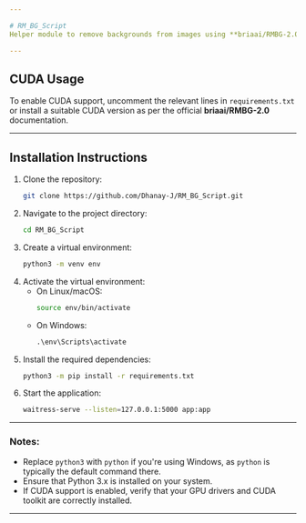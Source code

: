 ```yaml
---

# RM_BG_Script
Helper module to remove backgrounds from images using **briaai/RMBG-2.0** on Windows.

---
```


## CUDA Usage
To enable CUDA support, uncomment the relevant lines in `requirements.txt` or install a suitable CUDA version as per the official **briaai/RMBG-2.0** documentation.

---

## Installation Instructions
1. Clone the repository:
   ```bash
   git clone https://github.com/Dhanay-J/RM_BG_Script.git
   ```
2. Navigate to the project directory:
   ```bash
   cd RM_BG_Script
   ```
3. Create a virtual environment:
   ```bash
   python3 -m venv env
   ```
4. Activate the virtual environment:
   - On Linux/macOS:
     ```bash
     source env/bin/activate
     ```
   - On Windows:
     ```cmd
     .\env\Scripts\activate
     ```
5. Install the required dependencies:
   ```bash
   python3 -m pip install -r requirements.txt
   ```
6. Start the application:
   ```bash
   waitress-serve --listen=127.0.0.1:5000 app:app
   ```

---

### Notes:
- Replace `python3` with `python` if you're using Windows, as `python` is typically the default command there.
- Ensure that Python 3.x is installed on your system.
- If CUDA support is enabled, verify that your GPU drivers and CUDA toolkit are correctly installed.

---